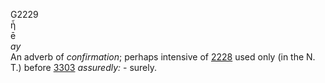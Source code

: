 <body>
  <p>G2229<br>  ἦ  <br> ē  <br><i>ay </i><br>An adverb of <i>confirmation</i>; perhaps intensive of <a href="g2228.htm">2228</a>  used only (in the N. T.) before <a href="g3303.htm">3303</a>  <i>assuredly:</i> - surely.<br></p>
 </body>